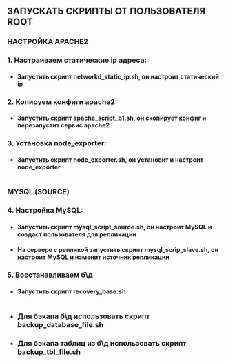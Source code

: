  ## ЗАПУСКАТЬ СКРИПТЫ ОТ ПОЛЬЗОВАТЕЛЯ ROOT
 
### НАСТРОЙКА APACHE2
### 1. Настраиваем статические ip адреса:
   
* #### Запустить скрипт networkd_static_ip.sh, он настроит статический ip

### 2. Копируем конфиги apache2:
   
* #### Запустить скрипт apache_script_b1.sh, он скопирует конфиг и перезапустит сервис apache2

### 3. Установка node_exporter:
   
* #### Запустить скрипт node_exporter.sh, он установит и настроит node_exporter
#

### MYSQL (SOURCE)

### 4. Настройка MySQL:

* #### Запустить скрипт mysql_script_source.sh, он настроит MySQL и создаст пользователя для репликации
  
* #### На сервере с репликой запустить скрипт mysql_scrip_slave.sh, он настроит MySQL и изменит источник репликации
  
### 5. Восстанавливаем б\д
   
* #### Запустить скрипт recovery_base.sh
#
* ### Для бэкапа б\д использовать скрипт backup_database_file.sh
* ### Для бэкапа таблиц из б\д использовать скрипт backup_tbl_file.sh

